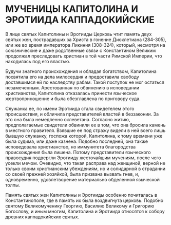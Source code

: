 # МУЧЕНИЦЫ КАПИТОЛИНА И ЭРОТИИДА КАППАДОКИЙСКИЕ

В лице святых Капитолины и Эротииды Церковь чтит память двух святых жен, пострадавших за Христа в гонение Диоклетиана (284-305), или же во время императора Ликиния (308-324), который, несмотря на союзнические и даже родственные связи с Константином Великим продолжал преследовать христиан в той части Римской Империи, что находилась под его властью.

Будучи знатного происхождения и обладая богатством, Капитолина посвятила его на дела милосердия и предоставила свободу доставшимся ей по наследству рабам. Такой поступок не мог остаться незамеченным. Арестованная по обвинению в исповедании христианства, Капитолина отказалась принести языческое жертвоприношение и была обезглавлена по приговору суда.

Служанка ее, по имени Эротиида стала свидетелем этого происшествия, и обличила представителей властей в беззаконии. За это она была немедленно оклеветана. Согласно житию, предполагаемые свидетели обвинили ее в том, что она бросила камень в местного правителя. Взявшие ее под стражу видели в ней всего лишь бывшую служанку, госпожа которой, Капитолина, к тому времени уже была судима, или даже казнена. Подобно последней, она также исповедовала христианство, но иммунитета благородства происхождения была лишена. Потому представители языческого правосудия подвергли Эротииду жесточайшим мучениям, после чего усекли мечом. Очевидно, что такая расправа над женщиной, верной не только своим христианским убеждениям, но и солидарной в страдании со своей прежней хозяйкой, была призвана вызвать гнев, и, одновременно, удовлетворение материально обделенной языческой толпы.

Память святых жен Капитолины и Эротииды особенно почиталась в Константинополе, где в память их была воздвигнута церковь. Подобно святому Великомученику Георгию, Василию Великому и Григорию Богослову, и иным многим, Капитолина и Эротиида относятся к собору древних каппадокийских святых.
